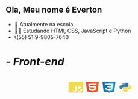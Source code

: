 ## Ola, Meu nome é Everton
- 🎒 Atualmente na escola
- 👨‍💻 Estudando HTMl, CSS, JavaScript e Python 
- 📞(55) 51 9-9805-7640


<div>
    <h1>
       - <i>Front-end</i>
    </h1>
</div>



  

<div  align="center"> 
  <div style="display: inline_block"><br>
  <img align="center" alt="Rafa-Js" height="30" width="40" src="https://raw.githubusercontent.com/devicons/devicon/master/icons/javascript/javascript-plain.svg">
  <img align="center" alt="HTML" height="30" width="40" src="https://raw.githubusercontent.com/devicons/devicon/master/icons/html5/html5-original.svg">
  <img align="center" alt="CSS" height="30" width="40" src="https://raw.githubusercontent.com/devicons/devicon/master/icons/css3/css3-original.svg">
  <img align="center" alt="Python" height="30" width="40" src="https://raw.githubusercontent.com/devicons/devicon/master/icons/python/python-original.svg">
 
    

 
 




